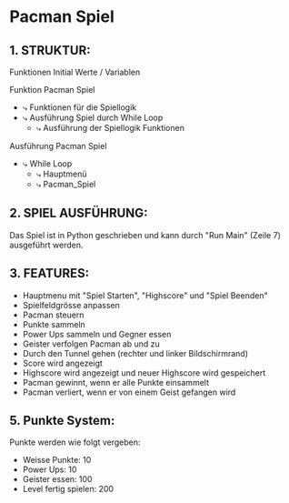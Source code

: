 # Pacman Spiel

## 1. STRUKTUR:
Funktionen Initial Werte / Variablen

Funktion Pacman Spiel  
  - ⤷ Funktionen für die Spiellogik
  - ⤷ Ausführung Spiel durch While Loop  
    - ⤷ Ausführung der Spiellogik Funktionen  

Ausführung Pacman Spiel
  - ⤷ While Loop
    - ⤷ Hauptmenü
    - ⤷ Pacman_Spiel

## 2. SPIEL AUSFÜHRUNG:
Das Spiel ist in Python geschrieben und kann durch "Run Main" (Zeile 7) ausgeführt werden.

## 3. FEATURES:
- Hauptmenu mit "Spiel Starten", "Highscore" und "Spiel Beenden"
- Spielfeldgrösse anpassen
- Pacman steuern
- Punkte sammeln
- Power Ups sammeln und Gegner essen
- Geister verfolgen Pacman ab und zu
- Durch den Tunnel gehen (rechter und linker Bildschirmrand)
- Score wird angezeigt
- Highscore wird angezeigt und neuer Highscore wird gespeichert
- Pacman gewinnt, wenn er alle Punkte einsammelt
- Pacman verliert, wenn er von einem Geist gefangen wird

## 5. Punkte System:
Punkte werden wie folgt vergeben:

- Weisse Punkte: 10
- Power Ups: 10
- Geister essen: 100
- Level fertig spielen: 200